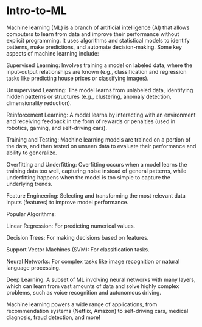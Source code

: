 # Intro-to-ML

Machine learning (ML) is a branch of artificial intelligence (AI) that allows computers to learn from data and improve their performance without explicit programming. It uses algorithms and statistical models to identify patterns, make predictions, and automate decision-making. Some key aspects of machine learning include:

Supervised Learning: Involves training a model on labeled data, where the input-output relationships are known (e.g., classification and regression tasks like predicting house prices or classifying images).

Unsupervised Learning: The model learns from unlabeled data, identifying hidden patterns or structures (e.g., clustering, anomaly detection, dimensionality reduction).

Reinforcement Learning: A model learns by interacting with an environment and receiving feedback in the form of rewards or penalties (used in robotics, gaming, and self-driving cars).

Training and Testing: Machine learning models are trained on a portion of the data, and then tested on unseen data to evaluate their performance and ability to generalize.

Overfitting and Underfitting: Overfitting occurs when a model learns the training data too well, capturing noise instead of general patterns, while underfitting happens when the model is too simple to capture the underlying trends.

Feature Engineering: Selecting and transforming the most relevant data inputs (features) to improve model performance.

Popular Algorithms:

Linear Regression: For predicting numerical values.

Decision Trees: For making decisions based on features.

Support Vector Machines (SVM): For classification tasks.

Neural Networks: For complex tasks like image recognition or natural language processing.

Deep Learning: A subset of ML involving neural networks with many layers, which can learn from vast amounts of data and solve highly complex problems, such as voice recognition and autonomous driving.

Machine learning powers a wide range of applications, from recommendation systems (Netflix, Amazon) to self-driving cars, medical diagnosis, fraud detection, and more!
